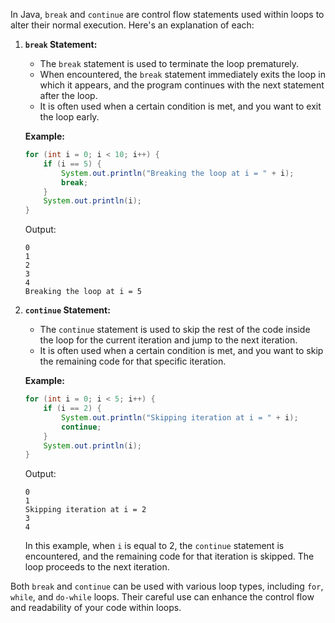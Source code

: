 In Java, `break` and `continue` are control flow statements used within loops to alter their normal execution. Here's an explanation of each:

1. **`break` Statement:**
   - The `break` statement is used to terminate the loop prematurely.
   - When encountered, the `break` statement immediately exits the loop in which it appears, and the program continues with the next statement after the loop.
   - It is often used when a certain condition is met, and you want to exit the loop early.

   **Example:**
   ```java
   for (int i = 0; i < 10; i++) {
       if (i == 5) {
           System.out.println("Breaking the loop at i = " + i);
           break;
       }
       System.out.println(i);
   }
   ```
   Output:
   ```
   0
   1
   2
   3
   4
   Breaking the loop at i = 5
   ```

2. **`continue` Statement:**
   - The `continue` statement is used to skip the rest of the code inside the loop for the current iteration and jump to the next iteration.
   - It is often used when a certain condition is met, and you want to skip the remaining code for that specific iteration.

   **Example:**
   ```java
   for (int i = 0; i < 5; i++) {
       if (i == 2) {
           System.out.println("Skipping iteration at i = " + i);
           continue;
       }
       System.out.println(i);
   }
   ```
   Output:
   ```
   0
   1
   Skipping iteration at i = 2
   3
   4
   ```

   In this example, when `i` is equal to 2, the `continue` statement is encountered, and the remaining code for that iteration is skipped. The loop proceeds to the next iteration.

Both `break` and `continue` can be used with various loop types, including `for`, `while`, and `do-while` loops. Their careful use can enhance the control flow and readability of your code within loops.
